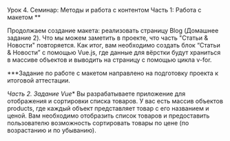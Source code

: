 Урок 4. Семинар: Методы и работа с контентом
Часть 1: Работа с макетом **

Продолжаем создание макета: реализовать страницу Blog (Домашнее задание 2).
Что мы можем заметить в проекте, что часть "Статьи & Новости" повторяется. Как итог, вам необходимо создать блок “Статьи & Новости” с помощью Vue.js, 
где данные для вёрстки будут храниться в массиве объектов и выводить на страницу с помощью цикла v-for.

***Задание по работе с макетом направлено на подготовку проекта к итоговой аттестации.

*Часть 2. Задание Vue**
Вы разрабатываете приложение для отображения и сортировки списка товаров. У вас есть массив объектов products, 
где каждый объект представляет товар с его названием и ценой. Вам необходимо отобразить список товаров и предоставить 
пользователю возможность сортировать товары по цене (по возрастанию и по убыванию).
